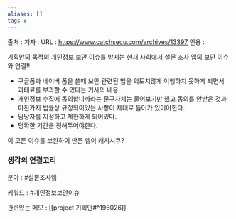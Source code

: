 ```yaml
---
aliases: []
tags : 
---
```


출처 :
저자 :
URL : https://www.catchsecu.com/archives/13397
인용 : 

기획안의 목적의 개인정보 보안 이슈를 방지는 현재 사회에서 설문 조사 앱의 보안 이슈와 연결!! 
- 구글폼과 네이버 폼을 쓸때 보안 관련된 법을 의도치않게 이행하지 못하게 되면서 과태료를 부과할 수 있다는 기사의 내용 
- 개인정보 수집에 동의합니까라는 문구자체는 물어보기만 했고 동의를 안받은 것과 마찬가지 법률상 규정되어있는 사항이 제대로 들어가 있어야한다. 
- 담당자를 지정하고 제한하게 되어있다. 
- 명확한 기간을 정해두어야한다. 

이 모든 이슈를 보완하여 만든 앱이 캐치시큐?


### 생각의 연결고리
분야 : #설문조사앱

키워드 : #개인정보보안이슈

관련있는 메모 : [[project 기획안#^196026]]

